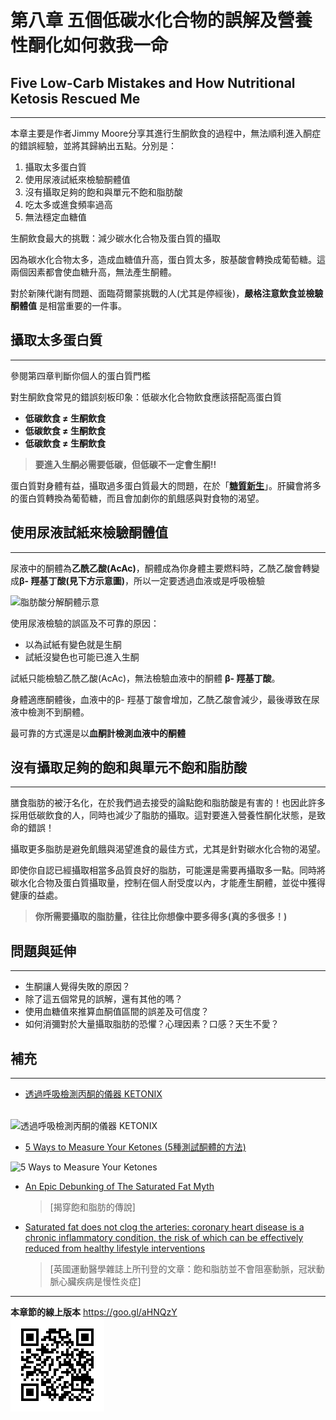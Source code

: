 # 第八章 五個低碳水化合物的誤解及營養性酮化如何救我一命

## Five Low-Carb Mistakes and How Nutritional Ketosis Rescued Me

---

本章主要是作者Jimmy Moore分享其進行生酮飲食的過程中，無法順利進入酮症的錯誤經驗，並將其歸納出五點。分別是：

1. 攝取太多蛋白質
2. 使用尿液試紙來檢驗酮體值
3. 沒有攝取足夠的飽和與單元不飽和脂肪酸
4. 吃太多或進食頻率過高
5. 無法穩定血糖值

生酮飲食最大的挑戰：減少碳水化合物及蛋白質的攝取

因為碳水化合物太多，造成血糖值升高，蛋白質太多，胺基酸會轉換成葡萄糖。這兩個因素都會使血糖升高，無法產生酮體。

對於新陳代謝有問題、面臨荷爾蒙挑戰的人\(尤其是停經後\)，**嚴格注意飲食並檢驗酮體值** 是相當重要的一件事。

## 攝取太多蛋白質

---

參閱第四章判斷你個人的蛋白質門檻

對生酮飲食常見的錯誤刻板印象：低碳水化合物飲食應該搭配高蛋白質

* **低碳飲食 ≠ 生酮飲食**
* **低碳飲食 ≠ 生酮飲食**
* **低碳飲食 ≠ 生酮飲食**

> **要進入生酮必需要低碳，但低碳不一定會生酮!!**

蛋白質對身體有益，攝取過多蛋白質最大的問題，在於「[**糖質新生**](https://zh.wikipedia.org/zh-tw/糖异生 "糖質新生-維基百科")」。肝臟會將多的蛋白質轉換為葡萄糖，而且會加劇你的飢餓感與對食物的渴望。

## 使用尿液試紙來檢驗酮體值

---

尿液中的酮體為**乙酰乙酸\(AcAc\)**，酮體成為你身體主要燃料時，乙酰乙酸會轉變成**β- 羥基丁酸\(見下方示意圖\)**，所以一定要透過血液或是呼吸檢驗

![脂肪酸分解酮體示意](https://i.imgur.com/ApxGSEV.jpg "\#\#\# 脂肪酸分解酮體示意圖")

使用尿液檢驗的誤區及不可靠的原因：

* 以為試紙有變色就是生酮
* 試紙沒變色也可能已進入生酮

試紙只能檢驗乙酰乙酸\(AcAc\)，無法檢驗血液中的酮體 **β- 羥基丁酸**。

身體適應酮體後，血液中的β- 羥基丁酸會增加，乙酰乙酸會減少，最後導致在尿液中檢測不到酮體。

最可靠的方式還是以**血酮計檢測血液中的酮體**

## 沒有攝取足夠的飽和與單元不飽和脂肪酸

---

膳食脂肪的被汙名化，在於我們過去接受的論點飽和脂肪酸是有害的！也因此許多採用低碳飲食的人，同時也減少了脂肪的攝取。這對要進入營養性酮化狀態，是致命的錯誤！

攝取更多脂肪是避免飢餓與渴望進食的最佳方式，尤其是針對碳水化合物的渴望。

即使你自認已經攝取相當多品質良好的脂肪，可能還是需要再攝取多一點。同時將碳水化合物及蛋白質攝取量，控制在個人耐受度以內，才能產生酮體，並從中獲得健康的益處。

> **你所需要攝取的脂肪量，往往比你想像中要多得多\(真的多很多！\)**

## 問題與延伸

---

* 生酮讓人覺得失敗的原因？
* 除了這五個常見的誤解，還有其他的嗎？
* 使用血糖值來推算血酮值區間的誤差及可信度？
* 如何消彌對於大量攝取脂肪的恐懼？心理因素？口感？天生不愛？

## 補充

---

* [透過呼吸檢測丙酮的儀器 KETONIX](https://www.ketonix.com "KETONIX Official site")
<br />
<img width="150" alt="透過呼吸檢測丙酮的儀器 KETONIX" src="https://i.imgur.com/f2MQHrq.png">

* [5 Ways to Measure Your Ketones \(5種測試酮體的方法\)](http://drjockers.com/5-ways-to-measure-your-ketones/)
<img width="150" alt="5 Ways to Measure Your Ketones" src="https://i.imgur.com/zbbAl5f.png">

* [An Epic Debunking of The Saturated Fat Myth](https://www.healthline.com/nutrition/it-aint-the-fat-people "An Epic Debunking of The Saturated Fat Myth")
  > \[揭穿飽和脂肪的傳說\]

* [Saturated fat does not clog the arteries: coronary heart disease is a chronic inflammatory condition, the risk of which can be effectively reduced from healthy lifestyle interventions](http://bjsm.bmj.com/content/51/15/1111 "Saturated fat does not clog the arteries: coronary heart disease is a chronic inflammatory condition, the risk of which can be effectively reduced from healthy lifestyle interventions")
  > \[英國運動醫學雜誌上所刊登的文章：飽和脂肪並不會阻塞動脈，冠狀動脈心臟疾病是慢性炎症\]

---

**本章節的線上版本**
https://goo.gl/aHNQzY
<br />
<img alt="5 Ways to Measure Your Ketones" src="/assets/chart8.png">





